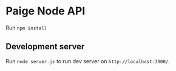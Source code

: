# Paige Node API

Run `npm install`

## Development server

Run `node server.js` to run dev server on `http://localhost:3000/`.